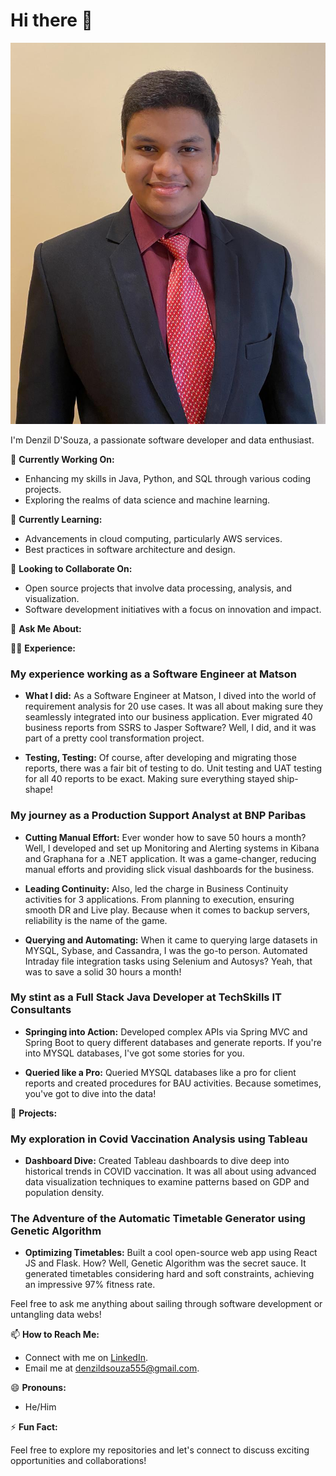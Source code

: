 # Hi there 👋
![Profile Image](https://github.com/denzildsouza98/denzildsouza98/raw/main/Denzil_picture.jpeg)

I'm Denzil D'Souza, a passionate software developer and data enthusiast.

🔭 **Currently Working On:**
- Enhancing my skills in Java, Python, and SQL through various coding projects.
- Exploring the realms of data science and machine learning.

🌱 **Currently Learning:**
- Advancements in cloud computing, particularly AWS services.
- Best practices in software architecture and design.

👯 **Looking to Collaborate On:**
- Open source projects that involve data processing, analysis, and visualization.
- Software development initiatives with a focus on innovation and impact.

💬 **Ask Me About:**

👨‍💻 **Experience:**

### My experience working as a Software Engineer at Matson

- **What I did:** As a Software Engineer at Matson, I dived into the world of requirement analysis for 20 use cases. It was all about making sure they seamlessly integrated into our business application. Ever migrated 40 business reports from SSRS to Jasper Software? Well, I did, and it was part of a pretty cool transformation project.
  
- **Testing, Testing:** Of course, after developing and migrating those reports, there was a fair bit of testing to do. Unit testing and UAT testing for all 40 reports to be exact. Making sure everything stayed ship-shape!

### My journey as a Production Support Analyst at BNP Paribas

- **Cutting Manual Effort:** Ever wonder how to save 50 hours a month? Well, I developed and set up Monitoring and Alerting systems in Kibana and Graphana for a .NET application. It was a game-changer, reducing manual efforts and providing slick visual dashboards for the business.

- **Leading Continuity:** Also, led the charge in Business Continuity activities for 3 applications. From planning to execution, ensuring smooth DR and Live play. Because when it comes to backup servers, reliability is the name of the game.

- **Querying and Automating:** When it came to querying large datasets in MYSQL, Sybase, and Cassandra, I was the go-to person. Automated Intraday file integration tasks using Selenium and Autosys? Yeah, that was to save a solid 30 hours a month!

### My stint as a Full Stack Java Developer at TechSkills IT Consultants

- **Springing into Action:** Developed complex APIs via Spring MVC and Spring Boot to query different databases and generate reports. If you're into MYSQL databases, I've got some stories for you.

- **Queried like a Pro:** Queried MYSQL databases like a pro for client reports and created procedures for BAU activities. Because sometimes, you've got to dive into the data!

🚀 **Projects:**

### My exploration in Covid Vaccination Analysis using Tableau

- **Dashboard Dive:** Created Tableau dashboards to dive deep into historical trends in COVID vaccination. It was all about using advanced data visualization techniques to examine patterns based on GDP and population density.

### The Adventure of the Automatic Timetable Generator using Genetic Algorithm

- **Optimizing Timetables:** Built a cool open-source web app using React JS and Flask. How? Well, Genetic Algorithm was the secret sauce. It generated timetables considering hard and soft constraints, achieving an impressive 97% fitness rate.

Feel free to ask me anything about sailing through software development or untangling data webs!


📫 **How to Reach Me:**
- Connect with me on [LinkedIn](https://www.linkedin.com/in/denzil-m-dsouza/). 
- Email me at denzildsouza555@gmail.com.

😄 **Pronouns:**
- He/Him

⚡ **Fun Fact:**

Feel free to explore my repositories and let's connect to discuss exciting opportunities and collaborations!

<!-- Add badges or links to your social profiles if you want -->
